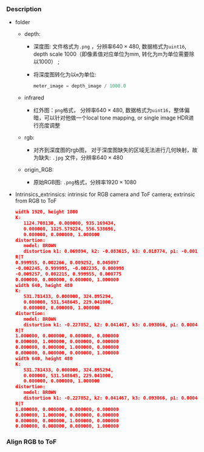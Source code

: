 ### Description

* folder

  * depth:

    *  深度图: 文件格式为`.png` ，分辨率$640 \times 480$, 数据格式为`uint16`, depth scale $1000$（即像素值对应单位为mm, 转化为m为单位需要除以1000） ;

    * 将深度图转化为以`m`为单位:

      ```python
      meter_image = depth_image / 1000.0
      ```
      
    
  * infrared

    * 红外图：`png`格式， 分辨率$640 \times 480$, 数据格式为`uint16`，整体偏暗，可以针对他做一个local tone mapping, or single image HDR进行亮度调整

  * rgb:

    * 对齐到深度图的rgb图， 对于深度图缺失的区域无法进行几何映射，故为缺失: `.jpg` 文件，分辨率$640 \times 480$

      

  * origin_RGB:
    * 原始RGB图: `.png`格式，分辨率$1920 \times 1080$

* Intrinsics_extrinsics: intrinsic for RGB camera and ToF camera; extrinsic from RGB to ToF

  ```json
  width 1920, height 1080
  K: 
     1124.708130, 0.000000, 935.169434,
     0.000000, 1125.579224, 556.538696,
     0.000000, 0.000000, 1.000000
  distortion:
     model: BROWN
     distortion k1: 0.069894, k2: -0.083615, k3: 0.018774, p1: -0.001987, p2: 0.000004
  R|T 
  0.999955, 0.002266, 0.009252, 0.045097
  -0.002245, 0.999995, -0.002235, 0.000998
  -0.009257, 0.002215, 0.999955, 0.000775
  0.000000, 0.000000, 0.000000, 1.000000
  width 640, height 480
  K: 
     531.781433, 0.000000, 324.895294,
     0.000000, 531.548645, 229.041000,
     0.000000, 0.000000, 1.000000
  distortion:
     model: BROWN
     distortion k1: -0.227852, k2: 0.041467, k3: 0.093066, p1: 0.000451, p2: 0.000581
  R|T 
  1.000000, 0.000000, 0.000000, 0.000000
  0.000000, 1.000000, 0.000000, 0.000000
  0.000000, 0.000000, 1.000000, 0.000000
  0.000000, 0.000000, 0.000000, 1.000000
  width 640, height 480
  K: 
     531.781433, 0.000000, 324.895294,
     0.000000, 531.548645, 229.041000,
     0.000000, 0.000000, 1.000000
  distortion:
     model: BROWN
     distortion k1: -0.227852, k2: 0.041467, k3: 0.093066, p1: 0.000451, p2: 0.000581
  R|T 
  1.000000, 0.000000, 0.000000, 0.000000
  0.000000, 1.000000, 0.000000, 0.000000
  0.000000, 0.000000, 1.000000, 0.000000
  0.000000, 0.000000, 0.000000, 1.000000
  ```

  

### Align RGB to ToF







































